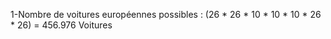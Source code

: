 1-Nombre de voitures européennes possibles : (26 * 26 * 10 * 10 * 10 * 26 * 26) = 456.976 Voitures

